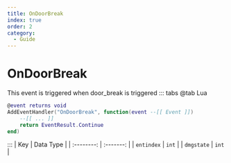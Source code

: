 ```yaml
---
title: OnDoorBreak
index: true
order: 2
category:
  - Guide
---
```


# OnDoorBreak
This event is triggered when door_break is triggered
::: tabs
@tab Lua
```lua
@event returns void
AddEventHandler("OnDoorBreak", function(event --[[ Event ]])
    --[[ ... ]]
    return EventResult.Continue
end)
```

:::
|     Key    | Data Type |
| :--------: | :-------: |
| `entindex` |   `int`   |
| `dmgstate` |   `int`   |